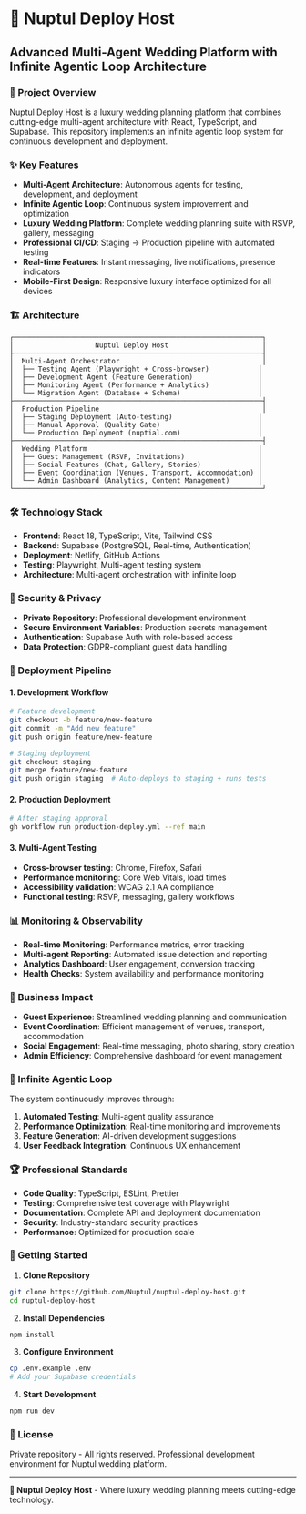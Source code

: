 # 🔮 Nuptul Deploy Host

<!-- Build trigger: 2025-01-16 -->

## Advanced Multi-Agent Wedding Platform with Infinite Agentic Loop Architecture

### 🚀 Project Overview

Nuptul Deploy Host is a luxury wedding planning platform that combines cutting-edge multi-agent architecture with React, TypeScript, and Supabase. This repository implements an infinite agentic loop system for continuous development and deployment.

### ✨ Key Features

- **Multi-Agent Architecture**: Autonomous agents for testing, development, and deployment
- **Infinite Agentic Loop**: Continuous system improvement and optimization
- **Luxury Wedding Platform**: Complete wedding planning suite with RSVP, gallery, messaging
- **Professional CI/CD**: Staging → Production pipeline with automated testing
- **Real-time Features**: Instant messaging, live notifications, presence indicators
- **Mobile-First Design**: Responsive luxury interface optimized for all devices

### 🏗️ Architecture

```
┌─────────────────────────────────────────────────────────────┐
│                    Nuptul Deploy Host                       │
├─────────────────────────────────────────────────────────────┤
│  Multi-Agent Orchestrator                                   │
│  ├── Testing Agent (Playwright + Cross-browser)            │
│  ├── Development Agent (Feature Generation)                │
│  ├── Monitoring Agent (Performance + Analytics)            │
│  └── Migration Agent (Database + Schema)                   │
├─────────────────────────────────────────────────────────────┤
│  Production Pipeline                                        │
│  ├── Staging Deployment (Auto-testing)                     │
│  ├── Manual Approval (Quality Gate)                        │
│  └── Production Deployment (nuptial.com)                   │
├─────────────────────────────────────────────────────────────┤
│  Wedding Platform                                          │
│  ├── Guest Management (RSVP, Invitations)                  │
│  ├── Social Features (Chat, Gallery, Stories)              │
│  ├── Event Coordination (Venues, Transport, Accommodation) │
│  └── Admin Dashboard (Analytics, Content Management)       │
└─────────────────────────────────────────────────────────────┘
```

### 🛠️ Technology Stack

- **Frontend**: React 18, TypeScript, Vite, Tailwind CSS
- **Backend**: Supabase (PostgreSQL, Real-time, Authentication)
- **Deployment**: Netlify, GitHub Actions
- **Testing**: Playwright, Multi-agent testing system
- **Architecture**: Multi-agent orchestration with infinite loop

### 🔐 Security & Privacy

- **Private Repository**: Professional development environment
- **Secure Environment Variables**: Production secrets management
- **Authentication**: Supabase Auth with role-based access
- **Data Protection**: GDPR-compliant guest data handling

### 🚀 Deployment Pipeline

#### 1. Development Workflow
```bash
# Feature development
git checkout -b feature/new-feature
git commit -m "Add new feature"
git push origin feature/new-feature

# Staging deployment
git checkout staging
git merge feature/new-feature
git push origin staging  # Auto-deploys to staging + runs tests
```

#### 2. Production Deployment
```bash
# After staging approval
gh workflow run production-deploy.yml --ref main
```

#### 3. Multi-Agent Testing
- **Cross-browser testing**: Chrome, Firefox, Safari
- **Performance monitoring**: Core Web Vitals, load times
- **Accessibility validation**: WCAG 2.1 AA compliance
- **Functional testing**: RSVP, messaging, gallery workflows

### 📊 Monitoring & Observability

- **Real-time Monitoring**: Performance metrics, error tracking
- **Multi-agent Reporting**: Automated issue detection and reporting
- **Analytics Dashboard**: User engagement, conversion tracking
- **Health Checks**: System availability and performance monitoring

### 🎯 Business Impact

- **Guest Experience**: Streamlined wedding planning and communication
- **Event Coordination**: Efficient management of venues, transport, accommodation
- **Social Engagement**: Real-time messaging, photo sharing, story creation
- **Admin Efficiency**: Comprehensive dashboard for event management

### 🔄 Infinite Agentic Loop

The system continuously improves through:
1. **Automated Testing**: Multi-agent quality assurance
2. **Performance Optimization**: Real-time monitoring and improvements
3. **Feature Generation**: AI-driven development suggestions
4. **User Feedback Integration**: Continuous UX enhancement

### 🏆 Professional Standards

- **Code Quality**: TypeScript, ESLint, Prettier
- **Testing**: Comprehensive test coverage with Playwright
- **Documentation**: Complete API and deployment documentation
- **Security**: Industry-standard security practices
- **Performance**: Optimized for production scale

### 🌟 Getting Started

1. **Clone Repository**
```bash
git clone https://github.com/Nuptul/nuptul-deploy-host.git
cd nuptul-deploy-host
```

2. **Install Dependencies**
```bash
npm install
```

3. **Configure Environment**
```bash
cp .env.example .env
# Add your Supabase credentials
```

4. **Start Development**
```bash
npm run dev
```

### 📝 License

Private repository - All rights reserved. Professional development environment for Nuptul wedding platform.

---

**🔮 Nuptul Deploy Host** - Where luxury wedding planning meets cutting-edge technology.